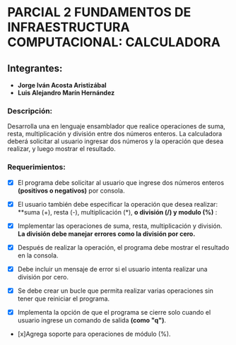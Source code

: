 # PARCIAL 2 FUNDAMENTOS DE INFRAESTRUCTURA COMPUTACIONAL: CALCULADORA

## Integrantes:
- **Jorge Iván Acosta Aristizábal**
- **Luis Alejandro Marín Hernández**


### Descripción: 
Desarrolla una en lenguaje ensamblador que realice operaciones de suma, resta, multiplicación y división entre dos números enteros. La calculadora deberá solicitar al usuario ingresar dos números y la operación que desea realizar, y luego mostrar el resultado.

### Requerimientos:

- [x] El programa debe solicitar al usuario que ingrese dos números enteros **(positivos o negativos)** por consola.

- [x] El usuario también debe especificar la operación que desea realizar: **suma (+), resta (-), multiplicación (*), **o división (/) y modulo (%)**
:
- [x] Implementar las operaciones de suma, resta, multiplicación y división. **La división debe manejar errores como la división por cero.**

- [x] Después de realizar la operación, el programa debe mostrar el resultado en la consola.

- [x] Debe incluir un mensaje de error si el usuario intenta realizar una división por cero.

- [x] Se debe crear un bucle que permita realizar varias operaciones sin tener que reiniciar el programa.

- [x] Implementa la opción de que el programa se cierre solo cuando el usuario ingrese un comando de salida **(como "q")**.

- [x]Agrega soporte para operaciones de módulo (%).